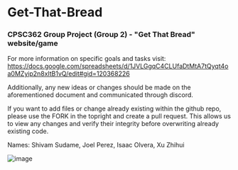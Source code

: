 # Get-That-Bread
### CPSC362 Group Project (Group 2) - "Get That Bread" website/game
For more information on specific goals and tasks visit:
https://docs.google.com/spreadsheets/d/1JVLGgqC4CLUfaDtMtA7tQyqt4oa0MZyip2n8xltB1vQ/edit#gid=120368226

Additionally, any new ideas or changes should be made on the aforementioned document and communicated through discord.

If you want to add files or change already existing within the github repo, please use the FORK in the topright and create 
a pull request. This allows us to view any changes and verify their integrity before overwriting already existing code.

Names:
Shivam Sudame, Joel Perez, Isaac Olvera, Xu Zhihui

![image](https://user-images.githubusercontent.com/74622790/155866244-b10bfd82-aaff-4250-aafe-174065cc2c72.png)
